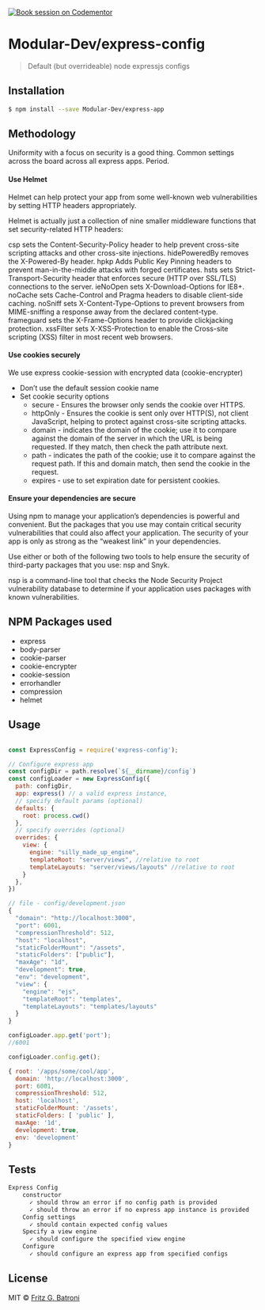 [![Book session on Codementor](https://cdn.codementor.io/badges/book_session_github.svg)](https://www.codementor.io/fritzbatroni?utm_source=github&utm_medium=button&utm_term=fritzbatroni&utm_campaign=github)

# Modular-Dev/express-config
> Default (but overrideable) node expressjs configs

## Installation

```sh
$ npm install --save Modular-Dev/express-app
```
## Methodology
Uniformity with a focus on security is a good thing. Common settings across the board across all express apps. Period.

#### Use Helmet
Helmet can help protect your app from some well-known web vulnerabilities by setting HTTP headers appropriately.

Helmet is actually just a collection of nine smaller middleware functions that set security-related HTTP headers:

csp sets the Content-Security-Policy header to help prevent cross-site scripting attacks and other cross-site injections.
hidePoweredBy removes the X-Powered-By header.
hpkp Adds Public Key Pinning headers to prevent man-in-the-middle attacks with forged certificates.
hsts sets Strict-Transport-Security header that enforces secure (HTTP over SSL/TLS) connections to the server.
ieNoOpen sets X-Download-Options for IE8+.
noCache sets Cache-Control and Pragma headers to disable client-side caching.
noSniff sets X-Content-Type-Options to prevent browsers from MIME-sniffing a response away from the declared content-type.
frameguard sets the X-Frame-Options header to provide clickjacking protection.
xssFilter sets X-XSS-Protection to enable the Cross-site scripting (XSS) filter in most recent web browsers.


#### Use cookies securely
We use express cookie-session with encrypted data (cookie-encrypter)
* Don’t use the default session cookie name
* Set cookie security options
  * secure - Ensures the browser only sends the cookie over HTTPS.
  * httpOnly - Ensures the cookie is sent only over HTTP(S), not client JavaScript, helping to protect against cross-site scripting attacks.
  * domain - indicates the domain of the cookie; use it to compare against the domain of the server in which the URL is being requested. If they match, then check the path attribute next.
  * path - indicates the path of the cookie; use it to compare against the request path. If this and domain match, then send the cookie in the request.
  * expires - use to set expiration date for persistent cookies.

#### Ensure your dependencies are secure
Using npm to manage your application’s dependencies is powerful and convenient. But the packages that you use may contain critical security vulnerabilities that could also affect your application. The security of your app is only as strong as the “weakest link” in your dependencies.

Use either or both of the following two tools to help ensure the security of third-party packages that you use: nsp and Snyk.

nsp is a command-line tool that checks the Node Security Project vulnerability database to determine if your application uses packages with known vulnerabilities. 


## NPM Packages used

* express
* body-parser
* cookie-parser
* cookie-encrypter
* cookie-session
* errorhandler
* compression
* helmet



## Usage


```js

const ExpressConfig = require('express-config');

// Configure express app
const configDir = path.resolve(`${__dirname}/config`)
const configLoader = new ExpressConfig({
  path: configDir,
  app: express() // a valid express instance,
  // specify default params (optional)
  defaults: {
    root: process.cwd()
  },
  // specify overrides (optional)
  overrides: {
    view: {
      engine: "silly_made_up_engine",
      templateRoot: "server/views", //relative to root
      templateLayouts: "server/views/layouts" //relative to root
    }
  },
})

// file - config/development.json
{
  "domain": "http://localhost:3000",
  "port": 6001,
  "compressionThreshold": 512,
  "host": "localhost",
  "staticFolderMount": "/assets",
  "staticFolders": ["public"],
  "maxAge": "1d",
  "development": true,
  "env": "development",
  "view": {
    "engine": "ejs",
    "templateRoot": "templates",
    "templateLayouts": "templates/layouts"
  }
}

configLoader.app.get('port');
//6001

configLoader.config.get();

{ root: '/apps/some/cool/app',
  domain: 'http://localhost:3000',
  port: 6001,
  compressionThreshold: 512,
  host: 'localhost',
  staticFolderMount: '/assets',
  staticFolders: [ 'public' ],
  maxAge: '1d',
  development: true,
  env: 'development'
}

```

## Tests

```sh
Express Config
    constructor
      ✓ should throw an error if no config path is provided
      ✓ should throw an error if no express app instance is provided
    Config settings
      ✓ should contain expected config values
    Specify a view engine
      ✓ should configure the specified view engine
    Configure
      ✓ should configure an express app from specified configs
```

## License

MIT © [Fritz G. Batroni](https://fritzbatroni.wordpress.com/)